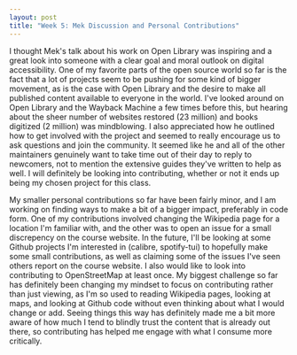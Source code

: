 ```yaml
---
layout: post
title: "Week 5: Mek Discussion and Personal Contributions"
---
```


I thought Mek's talk about his work on Open Library was inspiring and a great look into someone with a clear goal and moral outlook on digital accessibility. One of my favorite parts of the open source world so far is the fact that a lot of projects seem to be pushing for some kind of bigger movement, as is the case with Open Library and the desire to make all published content available to everyone in the world. I've looked around on Open Library and the Wayback Machine a few times before this, but hearing about the sheer number of websites restored (23 million) and books digitized (2 million) was mindblowing. I also appreciated how he outlined how to get involved with the project and seemed to really encourage us to ask questions and join the community. It seemed like he and all of the other maintainers genuinely want to take time out of their day to reply to newcomers, not to mention the extensive guides they've written to help as well. I will definitely be looking into contributing, whether or not it ends up being my chosen project for this class.

<!--more-->

My smaller personal contributions so far have been fairly minor, and I am working on finding ways to make a bit of a bigger impact, preferably in code form. One of my contributions involved changing the Wikipedia page for a location I'm familiar with, and the other was to open an issue for a small discrepency on the course website. In the future, I'll be looking at some Github projects I'm interested in (calibre, spotify-tui) to hopefully make some small contributions, as well as claiming some of the issues I've seen others report on the course website. I also would like to look into contributing to OpenStreetMap at least once. My biggest challenge so far has definitely been changing my mindset to focus on contributing rather than just viewing, as I'm so used to reading Wikipedia pages, looking at maps, and looking at Github code without even thinking about what I would change or add. Seeing things this way has definitely made me a bit more aware of how much I tend to blindly trust the content that is already out there, so contributing has helped me engage with what I consume more critically.